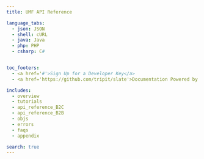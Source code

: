 ```yaml
---
title: UMF API Reference 

language_tabs:
  - json: JSON
  - shell: cURL
  - java: Java
  - php: PHP
  - csharp: C#


toc_footers:
  - <a href='#'>Sign Up for a Developer Key</a>
  - <a href='https://github.com/tripit/slate'>Documentation Powered by Slate</a>

includes:
  - overview
  - tutorials
  - api_reference_B2C
  - api_reference_B2B
  - objs
  - errors
  - faqs
  - appendix

search: true
---
```

